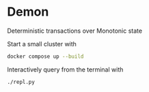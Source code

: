 # Demon
Deterministic transactions over Monotonic state

Start a small cluster with
```bash
docker compose up --build
```

Interactively query from the terminal with
```bash
./repl.py
```

